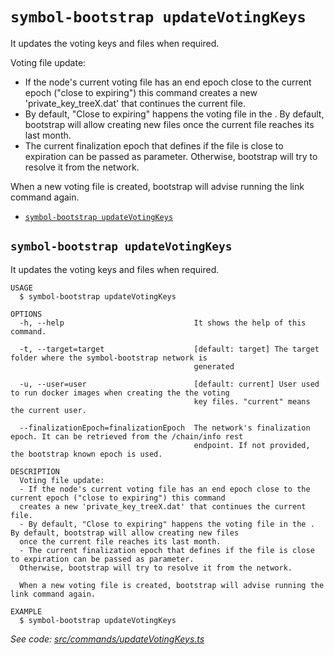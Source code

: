 `symbol-bootstrap updateVotingKeys`
===================================

It updates the voting keys and files when required.

Voting file update:
- If the node's current voting file has an end epoch close to the current epoch ("close to expiring") this command creates a new 'private_key_treeX.dat' that continues the current file.
- By default, "Close to expiring" happens the voting file in the . By default, bootstrap will allow creating new files once the current file reaches its last month.
- The current finalization epoch that defines if the file is close to expiration can be passed as parameter. Otherwise, bootstrap will try to resolve it from the network.

When a new voting file is created, bootstrap will advise running the link command again.

* [`symbol-bootstrap updateVotingKeys`](#symbol-bootstrap-updatevotingkeys)

## `symbol-bootstrap updateVotingKeys`

It updates the voting keys and files when required.

```
USAGE
  $ symbol-bootstrap updateVotingKeys

OPTIONS
  -h, --help                             It shows the help of this command.

  -t, --target=target                    [default: target] The target folder where the symbol-bootstrap network is
                                         generated

  -u, --user=user                        [default: current] User used to run docker images when creating the the voting
                                         key files. "current" means the current user.

  --finalizationEpoch=finalizationEpoch  The network's finalization epoch. It can be retrieved from the /chain/info rest
                                         endpoint. If not provided, the bootstrap known epoch is used.

DESCRIPTION
  Voting file update:
  - If the node's current voting file has an end epoch close to the current epoch ("close to expiring") this command 
  creates a new 'private_key_treeX.dat' that continues the current file.
  - By default, "Close to expiring" happens the voting file in the . By default, bootstrap will allow creating new files 
  once the current file reaches its last month.
  - The current finalization epoch that defines if the file is close to expiration can be passed as parameter. 
  Otherwise, bootstrap will try to resolve it from the network.

  When a new voting file is created, bootstrap will advise running the link command again.

EXAMPLE
  $ symbol-bootstrap updateVotingKeys
```

_See code: [src/commands/updateVotingKeys.ts](https://github.com/nemtech/symbol-bootstrap/blob/v1.0.7/src/commands/updateVotingKeys.ts)_
